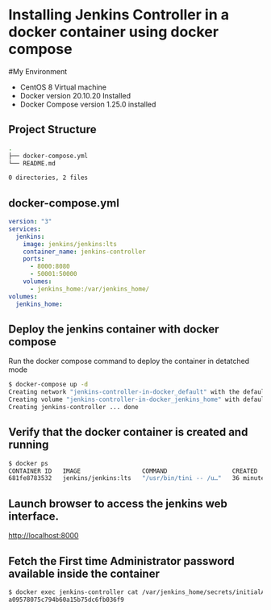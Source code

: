 # Installing Jenkins Controller in a docker container using docker compose 

#My Environment
* CentOS 8 Virtual machine
* Docker version 20.10.20 Installed
* Docker Compose version 1.25.0 installed 

## Project Structure

```bash
.
├── docker-compose.yml
└── README.md

0 directories, 2 files

```
## docker-compose.yml

```yaml
version: "3"
services:
  jenkins:
    image: jenkins/jenkins:lts
    container_name: jenkins-controller
    ports:
      - 8000:8080
      - 50001:50000
    volumes:
      - jenkins_home:/var/jenkins_home/
volumes:
  jenkins_home:
```

## Deploy the jenkins container with docker compose

Run the docker compose command to deploy the container in detatched mode

```bash
$ docker-compose up -d
Creating network "jenkins-controller-in-docker_default" with the default driver
Creating volume "jenkins-controller-in-docker_jenkins_home" with default driver
Creating jenkins-controller ... done
```

## Verify that the docker container is created and running
```bash
$ docker ps
CONTAINER ID   IMAGE                 COMMAND                  CREATED          STATUS          PORTS                                                                                             NAMES
681fe8783532   jenkins/jenkins:lts   "/usr/bin/tini -- /u…"   36 minutes ago   Up 36 minutes   0.0.0.0:8000->8080/tcp, :::8000->8080/tcp, 0.0.0.0:50001->50000/tcp, :::50001->50000/tcp          jenkins-controller
```
## Launch browser to access the jenkins web interface.
[http://localhost:8000](http://localhost:8000)

## Fetch the First time Administrator password available inside the container

```bash
$ docker exec jenkins-controller cat /var/jenkins_home/secrets/initialAdminPassword
a09578075c794b60a15b75dc6fb036f9
```

